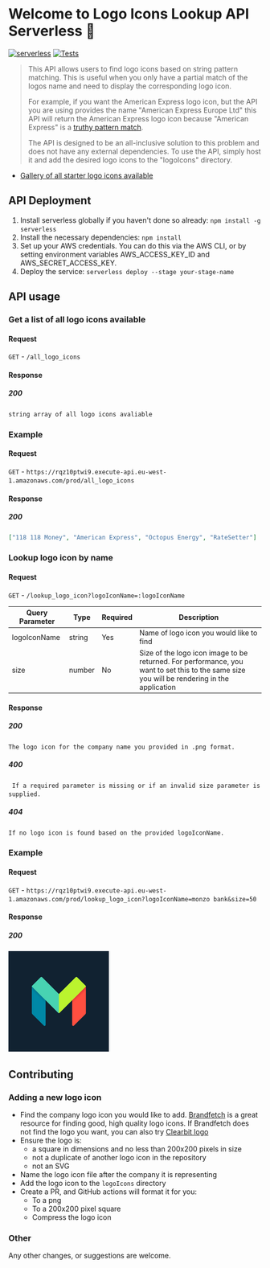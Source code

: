 # Welcome to Logo Icons Lookup API Serverless 👋

[![serverless](http://public.serverless.com/badges/v3.svg)](http://www.serverless.com)
[![Tests](https://github.com/mediaingenuity/Serverless.Logo.Icons.Lookup.Api/actions/workflows/tests.yml/badge.svg?branch=main)](https://github.com/mediaingenuity/Serverless.Logo.Icons.Lookup.Api/actions/workflows/tests.yml)

> This API allows users to find logo icons based on string pattern matching. 
> This is useful when you only have a partial match of the logos name and need 
> to display the corresponding logo icon.
>
> For example, if you want the American Express logo icon, but the API you are 
> using provides the name "American Express Europe Ltd" this API will return the 
> American Express logo icon because "American Express" is a [truthy pattern match](https://github.com/mediaingenuity/Logo.Icons.Lookup.Api/blob/main/utils/findLogoIcon.ts#L5).
> 
> The API is designed to be an all-inclusive solution to this problem 
> and does not have any external dependencies. To use the API, simply host 
> it and add the desired logo icons to the "logoIcons" directory.

- [Gallery of all starter logo icons available](https://mediaingenuity.github.io/Logo.Icon.Lookup.App/)

## API Deployment

1. Install serverless globally if you haven't done so already:
`npm install -g serverless`
2. Install the necessary dependencies:
`npm install`
3. Set up your AWS credentials. You can do this via the AWS CLI, or by setting environment variables AWS_ACCESS_KEY_ID and AWS_SECRET_ACCESS_KEY.
4. Deploy the service:
`serverless deploy --stage your-stage-name`

## API usage

### Get a list of all logo icons available

#### Request

`GET` - `/all_logo_icons`

#### Response

##### 200

`string array of all logo icons avaliable`

### Example

#### Request

`GET` - `https://rqz10ptwi9.execute-api.eu-west-1.amazonaws.com/prod/all_logo_icons`

#### Response

##### 200

```json
["118 118 Money", "American Express", "Octopus Energy", "RateSetter"]
```

### Lookup logo icon by name

#### Request

`GET` - `/lookup_logo_icon?logoIconName=:logoIconName`

| Query Parameter | Type   | Required | Description                                                                                                                                 |
|-----------------|--------|----------|---------------------------------------------------------------------------------------------------------------------------------------------|
| logoIconName    | string | Yes      | Name of logo icon you would like to find                                                                                                    |
| size            | number | No       | Size of the logo icon image to be returned. For performance, you want to set this to the same size you will be rendering in the application |

#### Response

##### 200

`The logo icon for the company name you provided in .png format.`

##### 400

` If a required parameter is missing or if an invalid size parameter is supplied.`

##### 404

`If no logo icon is found based on the provided logoIconName.`

### Example

#### Request

`GET` - `https://rqz10ptwi9.execute-api.eu-west-1.amazonaws.com/prod/lookup_logo_icon?logoIconName=monzo bank&size=50`

#### Response

##### 200

![Monzo Logo Icon](./logoIcons/monzo.png)

## Contributing

### Adding a new logo icon

- Find the company logo icon you would like to add.
  [Brandfetch](https://www.brandfetch.com) is a great resource for finding good,
  high quality logo icons. If Brandfetch does not find the logo you want, you can
  also try [Clearbit logo](https://clearbit.com/logo)
- Ensure the logo is:
  - a square in dimensions and no less than 200x200 pixels in size
  - not a duplicate of another logo icon in the repository
  - not an SVG
- Name the logo icon file after the company it is representing
- Add the logo icon to the `logoIcons` directory
- Create a PR, and GitHub actions will format it for you:
  - To a png
  - To a 200x200 pixel square
  - Compress the logo icon

### Other

Any other changes, or suggestions are welcome.
